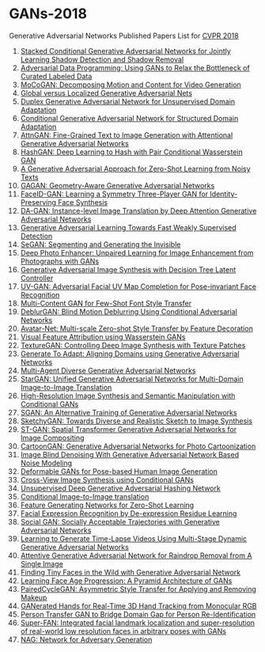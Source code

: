 # GANs-2018
Generative Adversarial Networks Published Papers List for [CVPR 2018](http://openaccess.thecvf.com/CVPR2018.py)
1. [Stacked Conditional Generative Adversarial Networks for Jointly Learning
Shadow Detection and Shadow Removal](http://openaccess.thecvf.com/content_cvpr_2018/papers/Wang_Stacked_Conditional_Generative_CVPR_2018_paper.pdf)
2. [Adversarial Data Programming: Using GANs to Relax the Bottleneck of Curated
Labeled Data](http://openaccess.thecvf.com/content_cvpr_2018/papers/Pal_Adversarial_Data_Programming_CVPR_2018_paper.pdf)
3. [MoCoGAN: Decomposing Motion and Content for Video Generation](http://openaccess.thecvf.com/content_cvpr_2018/papers/Tulyakov_MoCoGAN_Decomposing_Motion_CVPR_2018_paper.pdf)
4. [Global versus Localized Generative Adversarial Nets](http://openaccess.thecvf.com/content_cvpr_2018/papers/Qi_Global_Versus_Localized_CVPR_2018_paper.pdf)
5. [Duplex Generative Adversarial Network for Unsupervised Domain Adaptation](http://openaccess.thecvf.com/content_cvpr_2018/papers/Hu_Duplex_Generative_Adversarial_CVPR_2018_paper.pdf)
6. [Conditional Generative Adversarial Network for Structured Domain Adaptation](http://openaccess.thecvf.com/content_cvpr_2018/papers/Hong_Conditional_Generative_Adversarial_CVPR_2018_paper.pdf)
7. [AttnGAN: Fine-Grained Text to Image Generation
with Attentional Generative Adversarial Networks](http://openaccess.thecvf.com/content_cvpr_2018/papers/Xu_AttnGAN_Fine-Grained_Text_CVPR_2018_paper.pdf)
8. [HashGAN: Deep Learning to Hash with Pair Conditional Wasserstein GAN](http://openaccess.thecvf.com/content_cvpr_2018/papers/Cao_HashGAN_Deep_Learning_CVPR_2018_paper.pdf)
9. [A Generative Adversarial Approach for Zero-Shot Learning from Noisy Texts](http://openaccess.thecvf.com/content_cvpr_2018/papers/Zhu_A_Generative_Adversarial_CVPR_2018_paper.pdf)
10. [GAGAN: Geometry-Aware Generative Adversarial Networks](http://openaccess.thecvf.com/content_cvpr_2018/papers/Kossaifi_GAGAN_Geometry-Aware_Generative_CVPR_2018_paper.pdf)
11. [FaceID-GAN: Learning a Symmetry Three-Player GAN
for Identity-Preserving Face Synthesis](http://openaccess.thecvf.com/content_cvpr_2018/papers/Shen_FaceID-GAN_Learning_a_CVPR_2018_paper.pdf)
12. [DA-GAN: Instance-level Image Translation by Deep Attention Generative
Adversarial Networks](http://openaccess.thecvf.com/content_cvpr_2018/papers/Ma_DA-GAN_Instance-Level_Image_CVPR_2018_paper.pdf)
13. [Generative Adversarial Learning Towards Fast Weakly Supervised Detection](http://openaccess.thecvf.com/content_cvpr_2018/papers/Shen_Generative_Adversarial_Learning_CVPR_2018_paper.pdf)
14. [SeGAN: Segmenting and Generating the Invisible](http://openaccess.thecvf.com/content_cvpr_2018/papers/Ehsani_SeGAN_Segmenting_and_CVPR_2018_paper.pdf)
15. [Deep Photo Enhancer: Unpaired Learning for Image Enhancement from
Photographs with GANs](http://openaccess.thecvf.com/content_cvpr_2018/papers/Chen_Deep_Photo_Enhancer_CVPR_2018_paper.pdf)
16. [Generative Adversarial Image Synthesis with Decision Tree Latent Controller](http://openaccess.thecvf.com/content_cvpr_2018/papers/Kaneko_Generative_Adversarial_Image_CVPR_2018_paper.pdf)
17. [UV-GAN: Adversarial Facial UV Map Completion for Pose-invariant Face
Recognition](http://openaccess.thecvf.com/content_cvpr_2018/papers/Deng_UV-GAN_Adversarial_Facial_CVPR_2018_paper.pdf)
18. [Multi-Content GAN for Few-Shot Font Style Transfer](http://openaccess.thecvf.com/content_cvpr_2018/papers/Azadi_Multi-Content_GAN_for_CVPR_2018_paper.pdf)
19. [DeblurGAN: Blind Motion Deblurring Using Conditional Adversarial Networks](http://openaccess.thecvf.com/content_cvpr_2018/papers/Kupyn_DeblurGAN_Blind_Motion_CVPR_2018_paper.pdf)
20. [Avatar-Net: Multi-scale Zero-shot Style Transfer by Feature Decoration](http://openaccess.thecvf.com/content_cvpr_2018/papers/Sheng_Avatar-Net_Multi-Scale_Zero-Shot_CVPR_2018_paper.pdf)
21. [Visual Feature Attribution using Wasserstein GANs](http://openaccess.thecvf.com/content_cvpr_2018/papers/Baumgartner_Visual_Feature_Attribution_CVPR_2018_paper.pdf)
22. [TextureGAN: Controlling Deep Image Synthesis with Texture Patches](http://openaccess.thecvf.com/content_cvpr_2018/papers/Xian_TextureGAN_Controlling_Deep_CVPR_2018_paper.pdf)
23. [Generate To Adapt: Aligning Domains using Generative Adversarial Networks](http://openaccess.thecvf.com/content_cvpr_2018/papers/Sankaranarayanan_Generate_to_Adapt_CVPR_2018_paper.pdf)
24. [Multi-Agent Diverse Generative Adversarial Networks](http://openaccess.thecvf.com/content_cvpr_2018/papers/Ghosh_Multi-Agent_Diverse_Generative_CVPR_2018_paper.pdf)
25. [StarGAN: Unified Generative Adversarial Networks
for Multi-Domain Image-to-Image Translation](http://openaccess.thecvf.com/content_cvpr_2018/papers/Choi_StarGAN_Unified_Generative_CVPR_2018_paper.pdf)
26. [High-Resolution Image Synthesis and Semantic Manipulation with Conditional GANs](http://openaccess.thecvf.com/content_cvpr_2018/papers/Wang_High-Resolution_Image_Synthesis_CVPR_2018_paper.pdf)
27. [SGAN: An Alternative Training of Generative Adversarial Networks](http://openaccess.thecvf.com/content_cvpr_2018/papers/Chavdarova_SGAN_An_Alternative_CVPR_2018_paper.pdf)
28. [SketchyGAN: Towards Diverse and Realistic Sketch to Image Synthesis](http://openaccess.thecvf.com/content_cvpr_2018/papers/Chen_SketchyGAN_Towards_Diverse_CVPR_2018_paper.pdf)
29. [ST-GAN: Spatial Transformer Generative Adversarial Networks
for Image Compositing](http://openaccess.thecvf.com/content_cvpr_2018/papers/Lin_ST-GAN_Spatial_Transformer_CVPR_2018_paper.pdf)
30. [CartoonGAN: Generative Adversarial Networks for Photo Cartoonization](http://openaccess.thecvf.com/content_cvpr_2018/papers/Chen_CartoonGAN_Generative_Adversarial_CVPR_2018_paper.pdf)
31. [Image Blind Denoising With Generative Adversarial Network Based
Noise Modeling](http://openaccess.thecvf.com/content_cvpr_2018/papers/Chen_Image_Blind_Denoising_CVPR_2018_paper.pdf)
32. [Deformable GANs for Pose-based Human Image Generation](http://openaccess.thecvf.com/content_cvpr_2018/papers/Siarohin_Deformable_GANs_for_CVPR_2018_paper.pdf)
33. [Cross-View Image Synthesis using Conditional GANs](http://openaccess.thecvf.com/content_cvpr_2018/papers/Regmi_Cross-View_Image_Synthesis_CVPR_2018_paper.pdf)
34. [Unsupervised Deep Generative Adversarial Hashing Network](http://openaccess.thecvf.com/content_cvpr_2018/papers/Dizaji_Unsupervised_Deep_Generative_CVPR_2018_paper.pdf)
35. [Conditional Image-to-Image translation](http://openaccess.thecvf.com/content_cvpr_2018/papers/Lin_Conditional_Image-to-Image_Translation_CVPR_2018_paper.pdf)
36. [Feature Generating Networks for Zero-Shot Learning](http://openaccess.thecvf.com/content_cvpr_2018/papers/Xian_Feature_Generating_Networks_CVPR_2018_paper.pdf)
37. [Facial Expression Recognition by De-expression Residue Learning](http://openaccess.thecvf.com/content_cvpr_2018/papers/Yang_Facial_Expression_Recognition_CVPR_2018_paper.pdf)
38. [Social GAN: Socially Acceptable Trajectories
with Generative Adversarial Networks](http://openaccess.thecvf.com/content_cvpr_2018/papers/Gupta_Social_GAN_Socially_CVPR_2018_paper.pdf)
39. [Learning to Generate Time-Lapse Videos Using Multi-Stage
Dynamic Generative Adversarial Networks](http://openaccess.thecvf.com/content_cvpr_2018/papers/Xiong_Learning_to_Generate_CVPR_2018_paper.pdf)
40. [Attentive Generative Adversarial Network for Raindrop Removal
from A Single Image](http://openaccess.thecvf.com/content_cvpr_2018/papers/Qian_Attentive_Generative_Adversarial_CVPR_2018_paper.pdf)
41. [Finding Tiny Faces in the Wild with Generative Adversarial Network](http://openaccess.thecvf.com/content_cvpr_2018/papers/Bai_Finding_Tiny_Faces_CVPR_2018_paper.pdf)
42. [Learning Face Age Progression: A Pyramid Architecture of GANs](http://openaccess.thecvf.com/content_cvpr_2018/papers/Yang_Learning_Face_Age_CVPR_2018_paper.pdf)
43. [PairedCycleGAN: Asymmetric Style Transfer
for Applying and Removing Makeup](http://openaccess.thecvf.com/content_cvpr_2018/papers/Chang_PairedCycleGAN_Asymmetric_Style_CVPR_2018_paper.pdf)
44. [GANerated Hands for Real-Time 3D Hand Tracking from Monocular RGB](http://openaccess.thecvf.com/content_cvpr_2018/papers/Mueller_GANerated_Hands_for_CVPR_2018_paper.pdf)
45. [Person Transfer GAN to Bridge Domain Gap for Person Re-Identification](http://openaccess.thecvf.com/content_cvpr_2018/papers/Wei_Person_Transfer_GAN_CVPR_2018_paper.pdf)
46. [Super-FAN: Integrated facial landmark localization and super-resolution of
real-world low resolution faces in arbitrary poses with GANs](http://openaccess.thecvf.com/content_cvpr_2018/papers/Bulat_Super-FAN_Integrated_Facial_CVPR_2018_paper.pdf)
47. [NAG: Network for Adversary Generation](http://openaccess.thecvf.com/content_cvpr_2018/papers/Mopuri_NAG_Network_for_CVPR_2018_paper.pdf)


